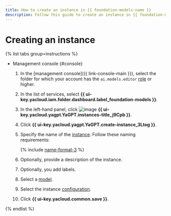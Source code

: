 ```yaml
---
title: How to create an instance in {{ foundation-models-name }}
description: Follow this guide to create an instance in {{ foundation-models-name }} using the management console.
---
```


# Creating an instance

{% list tabs group=instructions %}

- Management console {#console}

  1. In the [management console]({{ link-console-main }}), select the folder for which your account has the `ai.models.editor` [role](../../security/index.md#ai-models-editor) or higher.
  1. In the list of services, select **{{ ui-key.yacloud.iam.folder.dashboard.label_foundation-models }}**.
  1. In the left-hand panel, click ![image](../../../_assets/console-icons/server.svg) **{{ ui-key.yacloud.yagpt.YaGPT.instances-title_j9Cpb }}**.
  1. Click **{{ ui-key.yacloud.yagpt.YaGPT.create-instance_3Ltog }}**.
  1. Specify the name of the [instance](../../concepts/generation/dedicated-instance.md). Follow these naming requirements:

      {% include [name-format-3](../../../_includes/name-format-3.md) %}

  1. Optionally, provide a description of the instance.
  1. Optionally, you add labels.
  1. Select a [model](../../concepts/generation/dedicated-instance.md#models).
  1. Select the instance [configuration](../../concepts/generation/dedicated-instance.md#config).
  1. Click **{{ ui-key.yacloud.common.save }}**.

{% endlist %}